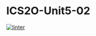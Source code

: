 # ICS2O-Unit5-02
[![linter](https://github.com/MmeiyuC/ICS2O-Unit5-02/workflows/linter/badge.svg)](https://github.com/marketplace/actions/super-linter)
